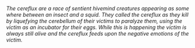 ###### The cereflux are a race of sentient hivemind creatures appearing as some where between an insect and a squid. They called the cereflux as they kill by liquefying the cerebellum of their victims to paralyze them, using the victim as an incubator for their eggs. While this is happening the victim is always still alive  and the cereflux feeds upon the negative emotions of the victim.